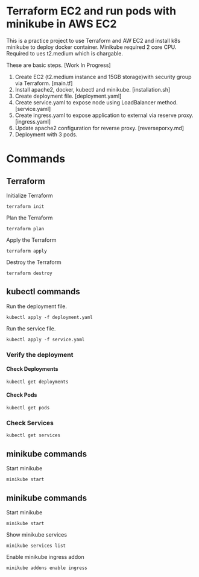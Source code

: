 # Terraform EC2 and run pods with minikube in AWS EC2

This is a practice project to use Terraform and AW EC2 and install k8s minikube to deploy docker container.
Minikube required 2 core CPU. Required to ues t2.medium which is chargable.

These are basic steps. [Work In Progress]

1. Create EC2 (t2.medium instance and 15GB storage)with security group via Terraform. [main.tf]
2. Install apache2, docker, kubectl and minikube. [installation.sh]
3. Create deployment file. [deployment.yaml]
4. Create service.yaml to expose node using LoadBalancer method. [service.yaml]
5. Create ingress.yaml to expose application to external via reserve proxy. [ingress.yaml]
6. Update apache2 configuration for reverse proxy. [reverseporxy.md]
7. Deployment with 3 pods.
   
# Commands

## Terraform

Initialize Terraform
```
terraform init
```

Plan the Terraform
```
terraform plan
```

Apply the Terraform
```
terraform apply
```

Destroy the Terraform
```
terraform destroy
```

## kubectl commands

Run the deployment file.
```
kubectl apply -f deployment.yaml
```

Run the service file.
```
kubectl apply -f service.yaml
```

### Verify the deployment

#### Check Deployments
```
kubectl get deployments
```

#### Check Pods
```
kubectl get pods
```

### Check Services
```
kubectl get services
```

## minikube commands
Start minikube
```
minikube start
```

## minikube commands

Start minikube
```
minikube start
```

Show minikube services
```
minikube services list
```

Enable minikube ingress addon
```
minikube addons enable ingress
```